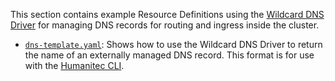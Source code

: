 This section contains example Resource Definitions using the [Wildcard DNS Driver](https://developer.humanitec.com/integration-and-extensions/drivers/dns-drivers/wildcard/) for managing DNS records for routing and ingress inside the cluster.

* [`dns-template.yaml`](./dns-template.yaml): Shows how to use the Wildcard DNS Driver to return the name of an externally managed DNS record. This format is for use with the [Humanitec CLI](https://developer.humanitec.com/platform-orchestrator/cli/).
